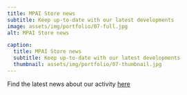```yaml
---
title: MPAI Store news
subtitle: Keep up-to-date with our latest developments
image: assets/img/portfolio/07-full.jpg
alt: MPAI Store news

caption:
  title: MPAI Store news
  subtitle: Keep up-to-date with our latest developments
  thumbnail: assets/img/portfolio/07-thumbnail.jpg
---
```


Find the latest news about our activity [here]()
